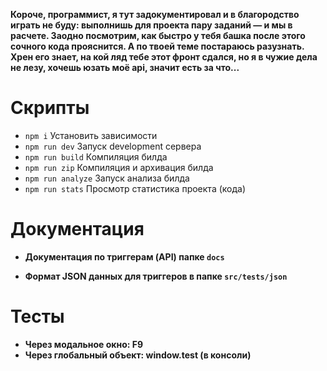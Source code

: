 **Короче, программист, я тут задокументировал и в благородство играть не буду:
выполнишь для проекта пару заданий — и мы в расчете. Заодно посмотрим, как
быстро у тебя башка после этого сочного кода прояснится. А по твоей теме
постараюсь разузнать. Хрен его знает, на кой ляд тебе этот фронт сдался, но я
в чужие дела не лезу, хочешь юзать моё api, значит есть за что...**

# Скрипты

- `npm i` Установить зависимости
- `npm run dev` Запуск development сервера
- `npm run build` Компиляция билда
- `npm run zip` Компиляция и архивация билда
- `npm run analyze` Запуск анализа билда
- `npm run stats` Просмотр статистика проекта (кода)

# Документация

- **Документация по триггерам (API) папке `docs`**

- **Формат JSON данных для триггеров в папке `src/tests/json`**

# Тесты

* **Через модальное окно: F9**
* **Через глобальный объект: window.test (в консоли)**